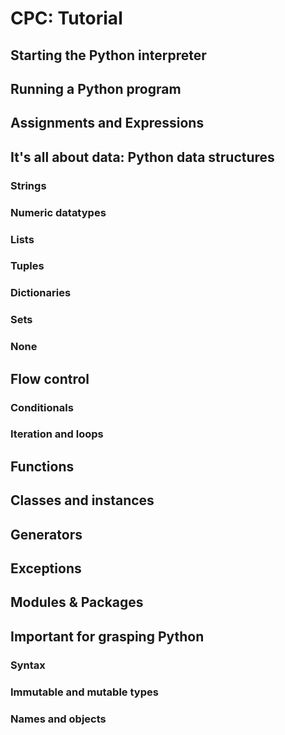 # CPC: Tutorial

## Starting the Python interpreter


## Running a Python program


## Assignments and Expressions


## It's all about data: Python data structures

### Strings

### Numeric datatypes

### Lists

### Tuples

### Dictionaries

### Sets

### None


## Flow control

### Conditionals

### Iteration and loops


## Functions


## Classes and instances


## Generators


## Exceptions


## Modules & Packages


## Important for grasping Python

### Syntax

### Immutable and mutable types

### Names and objects
